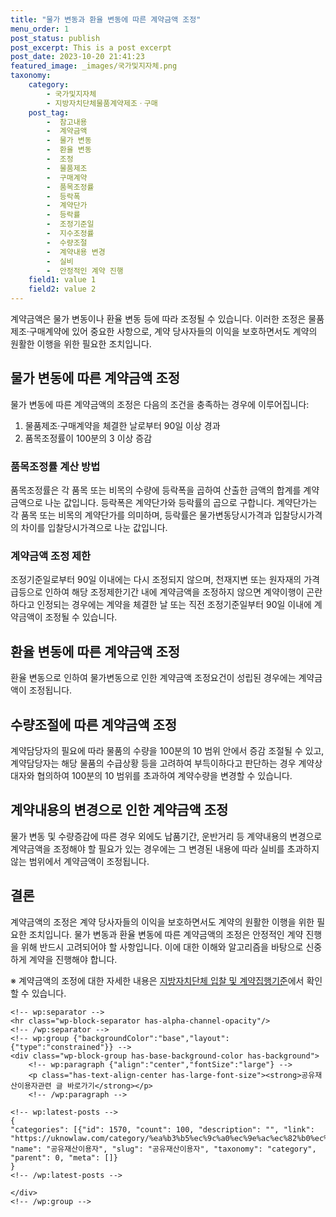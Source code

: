 ```yaml
---
title: "물가 변동과 환율 변동에 따른 계약금액 조정"
menu_order: 1
post_status: publish
post_excerpt: This is a post excerpt
post_date: 2023-10-20 21:41:23
featured_image: _images/국가및지자체.png
taxonomy:
    category:
        - 국가및지자체
        - 지방자치단체물품계약제조ㆍ구매
    post_tag:
        -  참고내용
        -  계약금액
        -  물가 변동
        -  환율 변동
        -  조정
        -  물품제조
        -  구매계약
        -  품목조정률
        -  등락폭
        -  계약단가
        -  등락률
        -  조정기준일
        -  지수조정률
        -  수량조절
        -  계약내용 변경
        -  실비
        -  안정적인 계약 진행
    field1: value 1
    field2: value 2
---
```



계약금액은 물가 변동이나 환율 변동 등에 따라 조정될 수 있습니다. 이러한 조정은 물품제조·구매계약에 있어 중요한 사항으로, 계약 당사자들의 이익을 보호하면서도 계약의 원활한 이행을 위한 필요한 조치입니다.

## 물가 변동에 따른 계약금액 조정

물가 변동에 따른 계약금액의 조정은 다음의 조건을 충족하는 경우에 이루어집니다:

1. 물품제조·구매계약을 체결한 날로부터 90일 이상 경과
2. 품목조정률이 100분의 3 이상 증감

### 품목조정률 계산 방법

품목조정률은 각 품목 또는 비목의 수량에 등락폭을 곱하여 산출한 금액의 합계를 계약금액으로 나눈 값입니다. 등락폭은 계약단가와 등락률의 곱으로 구합니다. 계약단가는 각 품목 또는 비목의 계약단가를 의미하며, 등락률은 물가변동당시가격과 입찰당시가격의 차이를 입찰당시가격으로 나눈 값입니다.

### 계약금액 조정 제한

조정기준일로부터 90일 이내에는 다시 조정되지 않으며, 천재지변 또는 원자재의 가격 급등으로 인하여 해당 조정제한기간 내에 계약금액을 조정하지 않으면 계약이행이 곤란하다고 인정되는 경우에는 계약을 체결한 날 또는 직전 조정기준일부터 90일 이내에 계약금액이 조정될 수 있습니다.

## 환율 변동에 따른 계약금액 조정

환율 변동으로 인하여 물가변동으로 인한 계약금액 조정요건이 성립된 경우에는 계약금액이 조정됩니다.

## 수량조절에 따른 계약금액 조정

계약담당자의 필요에 따라 물품의 수량을 100분의 10 범위 안에서 증감 조절될 수 있고, 계약담당자는 해당 물품의 수급상황 등을 고려하여 부득이하다고 판단하는 경우 계약상대자와 협의하여 100분의 10 범위를 초과하여 계약수량을 변경할 수 있습니다.

## 계약내용의 변경으로 인한 계약금액 조정

물가 변동 및 수량증감에 따른 경우 외에도 납품기간, 운반거리 등 계약내용의 변경으로 계약금액을 조정해야 할 필요가 있는 경우에는 그 변경된 내용에 따라 실비를 초과하지 않는 범위에서 계약금액이 조정됩니다.

## 결론

계약금액의 조정은 계약 당사자들의 이익을 보호하면서도 계약의 원활한 이행을 위한 필요한 조치입니다. 물가 변동과 환율 변동에 따른 계약금액의 조정은 안정적인 계약 진행을 위해 반드시 고려되어야 할 사항입니다. 이에 대한 이해와 알고리즘을 바탕으로 신중하게 계약을 진행해야 합니다.

※ 계약금액의 조정에 대한 자세한 내용은 [지방자치단체 입찰 및 계약집행기준](링크)에서 확인할 수 있습니다.

    <!-- wp:separator -->
    <hr class="wp-block-separator has-alpha-channel-opacity"/>
    <!-- /wp:separator -->
    <!-- wp:group {"backgroundColor":"base","layout":{"type":"constrained"}} -->
    <div class="wp-block-group has-base-background-color has-background">
        <!-- wp:paragraph {"align":"center","fontSize":"large"} -->
        <p class="has-text-align-center has-large-font-size"><strong>공유재산이용자관련 글 바로가기</strong></p>
        <!-- /wp:paragraph -->
        
    <!-- wp:latest-posts -->
    {
    "categories": [{"id": 1570, "count": 100, "description": "", "link": "https://uknowlaw.com/category/%ea%b3%b5%ec%9c%a0%ec%9e%ac%ec%82%b0%ec%9d%b4%ec%9a%a9%ec%9e%90/", "name": "공유재산이용자", "slug": "공유재산이용자", "taxonomy": "category", "parent": 0, "meta": []}
    }
    <!-- /wp:latest-posts -->
    
    </div>
    <!-- /wp:group -->
    